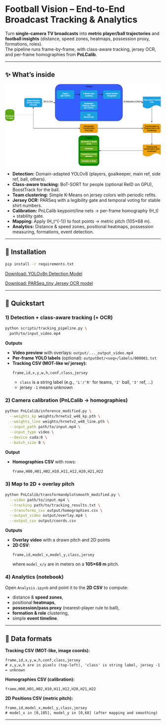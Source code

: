 # Football Vision – End-to-End Broadcast Tracking & Analytics

Turn **single-camera TV broadcasts** into **metric player/ball trajectories** and **football insights** (distance, speed zones, heatmaps, possession proxy, formations, roles).  
The pipeline runs frame-by-frame, with class-aware tracking, jersey OCR, and per-frame homographies from **PnLCalib**.

---

## ✨ What’s inside

![Pipeline overview](FlowChart-FootballVision.png)

- **Detection:** Domain-adapted YOLOv8 (players, goalkeeper, main ref, side ref, ball, others).  
- **Class-aware tracking:** BoT-SORT for people (optional ReID on GPU), BoostTrack for the ball.  
- **Team clustering:** Simple K-Means on jersey colors with periodic refits.  
- **Jersey OCR:** PARSeq with a legibility gate and temporal voting for stable shirt numbers.  
- **Calibration:** PnLCalib keypoint/line nets → per-frame homography \(H_t\) + stability gate.  
- **Mapping:** Apply \(H_t^{-1}\) to foot points → metric pitch (105×68 m).  
- **Analytics:** Distance & speed zones, positional heatmaps, possession measuring, formations, event detection.  

---

## 🔧 Installation

```bash
pip install -r requirements.txt
```

[Download: YOLOv8n Detection Model](https://drive.google.com/file/d/12IXHinCVM11RLdvfDjxtEtJCMhZ8gpx7/view?usp=drive_link)

[Download: PARSeq_tiny Jersey OCR model](https://drive.google.com/file/d/1Xky1MpSMXt6KopSG24paXqxRNLbh3fJB/view?usp=drive_link)

---

## 🚀 Quickstart

### 1) Detection + class-aware tracking (+ OCR)

```bash
python scripts/tracking_pipeline.py \
  path/to/input_video.mp4
```

**Outputs**
- **Video preview** with overlays: `output/..._output_video.mp4`  
- **Per-frame YOLO labels** (optional): `outputDet/<seq>/labels/000001.txt`  
- **Tracking CSV (MOT-like w/ jersey):**
  ```
  frame,id,x,y,w,h,conf,class,jersey
  ```
  - `class` is a string label (e.g., `'L'/'R'` for teams, `'2'` ball, `'3'` ref, …)
  - jersey `-1` means unknown

### 2) Camera calibration (PnLCalib → homographies)

```bash
python PnLCalib/inference_modified.py \
  --weights_kp weights/hrnetv2_w48_kp.pth \
  --weights_line weights/hrnetv2_w48_line.pth \
  --input_path path/to/input.mp4 \
  --input_type video \
  --device cuda:0 \
  --batch_size 8 \
```

**Output**
- **Homographies CSV** with rows:
  ```
  frame,H00,H01,H02,H10,H11,H12,H20,H21,H22
  ```

### 3) Map to 2D + overlay pitch

```bash
python PnLCalib/transformandplotsmooth_modified.py \
  --video path/to/input.mp4 \
  --tracking path/to/tracking_results.txt \
  --transforms_csv output/homographies.csv \
  --output_video output/overlay.mp4 \
  --output_csv output/coords.csv
```

**Outputs**
- **Overlay video** with a drawn pitch and 2D points  
- **2D CSV**:
  ```
  frame,id,model_x,model_y,class,jersey
  ```
  where `model_x/y` are in meters on a **105×68 m** pitch. 

### 4) Analytics (notebook)

Open `Analysis.ipynb` and point it to the **2D CSV** to compute:
- distance & **speed zones**,
- positional **heatmaps**,
- **possession/pass proxy** (nearest-player rule to ball),
- **formation & role** clustering,
- simple **event timeline**.

---

## 📄 Data formats

**Tracking CSV (MOT-like, image coords):**
```
frame,id,x,y,w,h,conf,class,jersey
# x,y,w,h are in pixels (top-left), 'class' is string label, jersey -1 = unknown
```

**Homographies CSV (calibration):**
```
frame,H00,H01,H02,H10,H11,H12,H20,H21,H22
```

**2D Positions CSV (metric pitch):**
```
frame,id,model_x,model_y,class,jersey
# model_x in [0,105], model_y in [0,68] (after mapping and smoothing)
```

---

